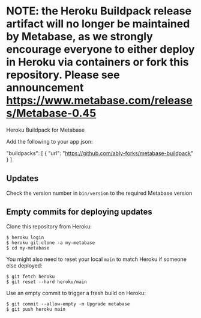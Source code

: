 # NOTE: the Heroku Buildpack release artifact will no longer be maintained by Metabase, as we strongly encourage everyone to either deploy in Heroku via containers or fork this repository. Please see announcement https://www.metabase.com/releases/Metabase-0.45

Heroku Buildpack for Metabase

Add the following to your app.json:

"buildpacks": [
  {
    "url": "https://github.com/ably-forks/metabase-buildpack"
  }
]

## Updates

Check the version number in `bin/version` to the required Metabase version

## Empty commits for deploying updates

Clone this repository from Heroku:

~~~
$ heroku login
$ heroku git:clone -a my-metabase 
$ cd my-metabase
~~~

You might also need to reset your local `main` to match Heroku if someone else deployed:

~~~
$ git fetch heroku
$ git reset --hard heroku/main
~~~

Use an empty commit to trigger a fresh build on Heroku:

~~~
$ git commit --allow-empty -m Upgrade metabase
$ git push heroku main
~~~
